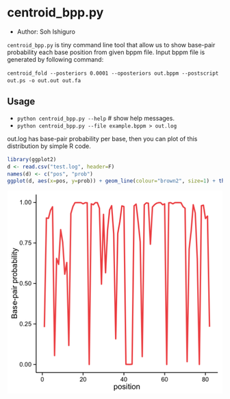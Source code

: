 # centroid_bpp.py
* Author: Soh Ishiguro

`centroid_bpp.py` is tiny command line tool that allow us to show base-pair probability each base
position from given bppm file. Input bppm file is generated by following command:

`centroid_fold --posteriors 0.0001 --oposteriors out.bppm --postscript out.ps -o out.out out.fa`

## Usage
* `python centroid_bpp.py --help` # show help messages.
* `python centroid_bpp.py --file example.bppm > out.log`

out.log has base-pair probability per base, then you can plot of this distribution by simple R code.

```R
library(ggplot2)
d <- read.csv("test.log", header=F)
names(d) <- c("pos", "prob")
ggplot(d, aes(x=pos, y=prob)) + geom_line(colour="brown2", size=1) + theme_classic() + labs(y="Base-pair probability", x="position")
```

![](./example.png)

